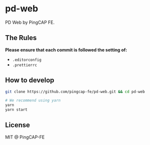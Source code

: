 # pd-web

PD Web by PingCAP FE.

## The Rules

**Please ensure that each commit is followed the setting of:**

- `.editorconfig`
- `.prettierrc`

## How to develop

```sh
git clone https://github.com/pingcap-fe/pd-web.git && cd pd-web

# We recommend using yarn
yarn
yarn start
```

## License

MIT @ PingCAP-FE
